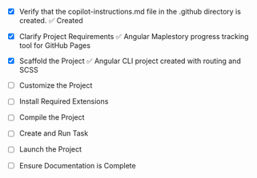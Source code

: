 <!-- Use this file to provide workspace-specific custom instructions to Copilot. For more details, visit https://code.visualstudio.com/docs/copilot/copilot-customization#_use-a-githubcopilotinstructionsmd-file -->
- [x] Verify that the copilot-instructions.md file in the .github directory is created. ✅ Created

- [x] Clarify Project Requirements ✅ Angular Maplestory progress tracking tool for GitHub Pages
	
- [x] Scaffold the Project ✅ Angular CLI project created with routing and SCSS
	
- [ ] Customize the Project
	
- [ ] Install Required Extensions
	
- [ ] Compile the Project
	
- [ ] Create and Run Task
	
- [ ] Launch the Project
	
- [ ] Ensure Documentation is Complete